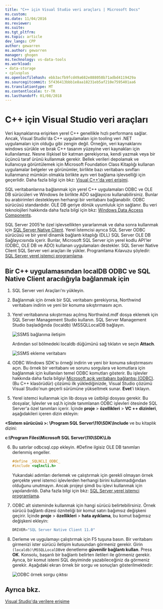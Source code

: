 ```yaml
---
title: "C++ için Visual Studio veri araçları | Microsoft Docs"
ms.custom: 
ms.date: 11/04/2016
ms.reviewer: 
ms.suite: 
ms.tgt_pltfrm: 
ms.topic: article
dev_langs: CPP
author: gewarren
ms.author: gewarren
manager: ghogen
ms.technology: vs-data-tools
ms.workload:
- data-storage
- cplusplus
ms.openlocfilehash: ebb3acfb9fcd49a682e888058b71adbd4119429a
ms.sourcegitcommit: 5f436413bbb1e8aa18231eb5af210e7595401aa6
ms.translationtype: MT
ms.contentlocale: tr-TR
ms.lasthandoff: 01/08/2018
---
```

# <a name="visual-studio-data-tools-for-c"></a>C++ için Visual Studio veri araçları

Veri kaynaklarına erişirken yerel C++ genellikle hızlı performans sağlar. Ancak, Visual Studio'da C++ uygulamaları için tooling veri .NET uygulamaları için olduğu gibi zengin değil. Örneğin, veri kaynaklarını windows sürükle ve bırak C++ tasarım yüzeyine veri kaynakları için kullanılamaz. Nesne ilişkisel bir katman gerekiyorsa, kendi yazmak veya bir üçüncü taraf ürünü kullanmak gerekir.  Bellek verileri depolamak ve kullanıcıya görüntülemek için Microsoft Foundation Class Kitaplığı kullanan uygulamalar belgeler ve görünümler, birlikte bazı veritabanı sınıfları kullanmanız mümkün olmakla birlikte aynı veri bağlama işlevselliği için geçerlidir. Daha fazla bilgi için bkz: [Visual C++'da veri erişimi](/cpp/data/data-access-in-cpp).  
  
SQL veritabanlarına bağlanmak için yerel C++ uygulamaları ODBC ve OLE DB sürücüleri ve Windows ile birlikte ADO sağlayıcısı kullanabilirsiniz. Bunlar bu arabirimleri destekleyen herhangi bir veritabanı bağlanabilir. ODBC sürücüsü standardıdır. OLE DB geriye dönük uyumluluk için sağlanır. Bu veri teknolojileri hakkında daha fazla bilgi için bkz: [Windows Data Access Components](https://msdn.microsoft.com/en-us/library/windows/desktop/aa968814.aspx).  
  
SQL Server 2005'te özel işlevsellikten yararlanmak ve daha sonra kullanmak için [SQL Server Native Client](/sql/relational-databases/native-client/sql-server-native-client). Yerel İstemcisi ayrıca SQL Server ODBC sürücüsü ve bir yerel dinamik bağlantı kitaplığı (DLL) SQL Server OLE DB Sağlayıcısında içerir. Bunlar, Microsoft SQL Server için yerel kodlu API'ler (ODBC, OLE DB ve ADO) kullanan uygulamaları destekler.  SQL Server Native Client SQL Server veri araçları ile yükler. Programlama Kılavuzu şöyledir: [SQL Server yerel istemci programlama](/sql/relational-databases/native-client/sql-server-native-client-programming).  
  
## <a name="to-connect-to-localdb-through-odbc-and-sql-native-client-from-a-c-application"></a>Bir C++ uygulamasından localDB ODBC ve SQL Native Client aracılığıyla bağlanmak için  
  
1.  SQL Server veri Araçları'nı yükleyin.  
  
2.  Bağlanmak için örnek bir SQL veritabanı gerekiyorsa, Northwind veritabanı indirin ve yeni bir konuma sıkıştırmasını açın.  
  
3.  Yerel veritabanına sıkıştırması açılmış Northwind.mdf dosya eklemek için SQL Server Management Studio kullanın. SQL Server Management Studio başladığında (localdb) \MSSQLLocalDB bağlayın.  
  
     ![SSMS bağlanma iletişim](../data-tools/media/raddata-ssms-connect-dialog.png "raddata SSMS Bağlan iletişim kutusu")  
  
     Ardından sol bölmedeki localdb düğümünü sağ tıklatın ve seçin **Attach**.  
  
     ![SSMS ekleme veritabanı](../data-tools/media/raddata-ssms-attach-database.png "raddata SSMS Attach veritabanı")  
  
4.  ODBC Windows SDK'sı örneği indirin ve yeni bir konuma sıkıştırmasını açın. Bu örnek bir veritabanı ve sorunu sorgulara ve komutlara için bağlanmak için kullanılan temel ODBC komutları gösterir. Bu işlevler hakkında daha fazla bilgiyi [Microsoft açık veritabanı bağlantısı (ODBC)](https://msdn.microsoft.com/en-us/library/windows/desktop/ms710252.aspx). (Bu C++ klasörüdür) çözümü ilk yüklediğinizde, Visual Studio çözümü Visual Studio'nun geçerli sürümüne yükseltmek sunar. **Evet**'i tıklayın.  
  
5.  Yerel istemci kullanmak için lib dosya ve üstbilgi dosyası gerekir. Bu dosyalar, İşlevler ve sql.h içinde tanımlanan ODBC işlevleri ötesinde SQL Server'a özel tanımları içerir. İçinde **proje** > **özellikleri** > **VC ++ dizinleri**, aşağıdakileri içeren dizin ekleyin:  
  
 **\<Sistem sürücüsü >: \Program SQL Server\110\SDK\Include** ve bu kitaplık dizini:  
  
 **c:\Program Files\Microsoft SQL Server\110\SDK\Lib**  
  
6.  Bu satırlar odbcsql.cpp ekleyin. #Define ilgisiz OLE DB tanımları derlenmiş engeller.  
  
    ```cpp
    #define _SQLNCLI_ODBC_  
    #include <sqlncli.h>  
    ```  
  
    Yukarıdaki adımları derlemek ve çalıştırmak için gerekli olmayan örnek gerçekte yerel istemci işlevlerden herhangi birini kullanmadığından olduğunu unutmayın. Ancak projeyi şimdi bu işlevi kullanmak için yapılandırıldı. Daha fazla bilgi için bkz: [SQL Server yerel istemci programlama](/sql/relational-databases/native-client/sql-server-native-client).  
  
7.  ODBC alt sisteminde kullanmak için hangi sürücü belirtebilirsiniz. Örnek sürücü bağlantı dizesi özniteliği bir komut satırı bağımsız değişkeni geçirir. İçinde **proje** > **özellikleri** > **hata ayıklama**, bu komut bağımsız değişkeni ekleyin:  
  
    ```cpp
    DRIVER="SQL Server Native Client 11.0"  
    ```  
  
8.  Derleme ve uygulamayı çalıştırmak için F5 tuşuna basın. Bir veritabanı girmenizi ister sürücü iletişim kutusundan görmeniz gerekir. Girin `(localdb)\MSSQLLocalDB`ve denetleme **güvenilir bağlantı kullan**. Press **OK**. Konsolu, başarılı bir bağlantı belirten iletileri ile görmeniz gerekir. Ayrıca, bir komut istemi SQL deyiminde yazabileceğiniz da görmeniz gerekir. Aşağıdaki ekran örnek bir sorgu ve sonuçları gösterilmektedir:  
  
     ![ODBC örnek sorgu çıktısı](../data-tools/media/raddata-odbc-sample-query-output.png "raddata ODBC örnek sorgu çıktısı")  
  
## <a name="see-also"></a>Ayrıca bkz.

[Visual Studio'da verilere erişime](../data-tools/accessing-data-in-visual-studio.md)